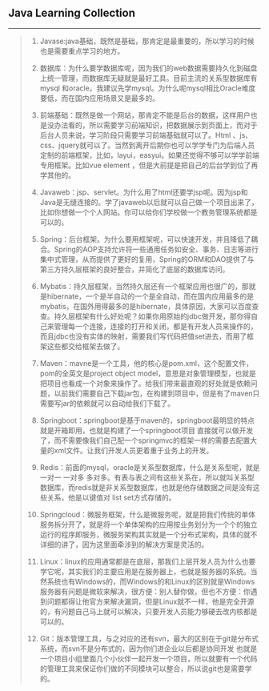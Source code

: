 ## Java Learning Collection

<hr>

>1. Javase:java基础，既然是基础，那肯定是最重要的，所以学习的时候也是需要重点学习的地方。
>
>2. 数据库：为什么要学数据库呢，因为我们的web数据需要持久化到磁盘上统一管理，而数据库无疑就是最好工具。目前主流的关系型数据库有mysql 和oracle。我建议先学mysql。为什么呢mysql相比Oracle难度要低，而在国内应用场景又是最多的。
>
>3. 前端基础：既然是做一个网站，那肯定不能是后台的数据，这样用户也是没办法看的，所以需要学习前端知识，把数据展示到页面上，而对于后台人员来说，学习阶段只需要学习前端基础就可以了。Html 、js、css、jquery就可以了。当然到离开后期你也可以学学专门为后端人员定制的前端框架，比如，layui，easyui。如果还觉得不够可以学学前端专用框架。比如vue element ，但是大前提是把自己的后台学到位了再学其他的。
>
>4. Javaweb：jsp、servlet。为什么用了html还要学jsp呢。因为jsp和Java是无缝连接的。学了javaweb以后就可以自己做一个项目出来了，比如你想做一个个人网站。你可以给你们学校做一个教务管理系统都是可以的。
>
>5. Spring：后台框架。为什么要用框架呢，可以快速开发，并且降低了耦合。Spring的AOP支持允许将一些通用任务如安全、事务、日志等进行集中式管理，从而提供了更好的复用，Spring的ORM和DAO提供了与第三方持久层框架的良好整合，并简化了底层的数据库访问。
>
>6. Mybatis：持久层框架，当然持久层还有一个框架应用也很广的，那就是hibernate，一个是半自动的一个是全自动，而在国内应用最多的是mybatis，在国外用得最多的是hibernate，具体原因，大家可以百度查查。持久层框架有什么好处呢？如果你用原始的jdbc做开发，那你得自己来管理每一个连接，连接的打开和关闭，都是有开发人员来操作的，而且jdbc也没有实体的映射，需要我们写代码把值set进去，而用了框架这些都交给框架去做了。
>
>7. Maven：mavne是一个工具，他的核心是pom.xml，这个配置文件，pom的全英文是project object model，意思是对象管理模型，也就是把项目也看成一个对象来操作了。给我们带来最直观的好处就是依赖问题，以前我们需要自己下载jar包，在构建到项目中，但是有了maven只需要写jar的依赖就可以自动给我们下载了。
>
>8. Springboot：springboot是基于maven的，springboot最明显的特点就是开箱即用，也就是构建了一个springboot项目 直接就可以做开发了，而不需要像我们自己配一个springmvc的框架一样的需要去配置大量的xml文件。让我们开发人员更着重于业务上的开发。
>
>9. Redis：前面的mysql，oracle是关系型数据库，什么是关系型呢，就是一对一 一对多 多对多。有表与表之间有这些关系在，所以就叫关系型数据库，而redis就是非关系型数据库，也就是他存储数据之间是没有这些关系，他是以键值对 list set方式存储的。
>
>10. Springcloud：微服务框架，什么是微服务呢，就是把我们传统的单体服务拆分开了，就是将一个单体架构的应用按业务划分为一个个的独立运行的程序即服务，微服务架构其实就是一个分布式架构，具体的就不详细的讲了，因为这里面牵涉到的解决方案是灵活的。
>
>11. Linux：linux的应用通常都是在底层，那我们上层开发人员为什么也要学它呢，其实我们的主要应用是在服务器上，也就是服务器的系统。当然系统也有Windows的，而Windows的和Linux的区别就是Windows服务器有问题是微软来解决，很方便：别人替你做，但也不方便：你遇到问题都得让他官方来解决漏洞，但是Linux就不一样，他是完全开源的，有问题自己马上就可以解决，只要开发人员能力够硬去改内核都是可以的。
>
>12. Git：版本管理工具，与之对应的还有svn，最大的区别在于git是分布式系统，而svn不是分布式的，因为你们进企业以后都是协同开发 也就是一个项目小组里面几个小伙伴一起开发一个项目，所以就要有一个代码的管理工具来保证你们做的不同模块可以整合，所以说git也是需要学的。
